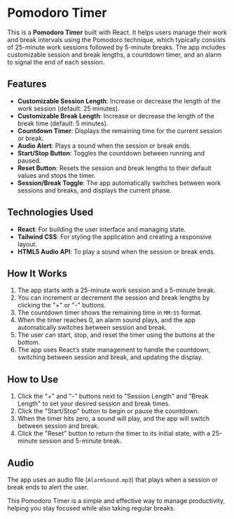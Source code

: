 # Pomodoro Timer

This is a **Pomodoro Timer** built with React. It helps users manage their work and break intervals using the Pomodoro technique, which typically consists of 25-minute work sessions followed by 5-minute breaks. The app includes customizable session and break lengths, a countdown timer, and an alarm to signal the end of each session.

## Features
- **Customizable Session Length**: Increase or decrease the length of the work session (default: 25 minutes).
- **Customizable Break Length**: Increase or decrease the length of the break time (default: 5 minutes).
- **Countdown Timer**: Displays the remaining time for the current session or break.
- **Audio Alert**: Plays a sound when the session or break ends.
- **Start/Stop Button**: Toggles the countdown between running and paused.
- **Reset Button**: Resets the session and break lengths to their default values and stops the timer.
- **Session/Break Toggle**: The app automatically switches between work sessions and breaks, and displays the current phase.

## Technologies Used
- **React**: For building the user interface and managing state.
- **Tailwind CSS**: For styling the application and creating a responsive layout.
- **HTML5 Audio API**: To play a sound when the session or break ends.

## How It Works
1. The app starts with a 25-minute work session and a 5-minute break.
2. You can increment or decrement the session and break lengths by clicking the "+" or "-" buttons.
3. The countdown timer shows the remaining time in `MM:SS` format.
4. When the timer reaches 0, an alarm sound plays, and the app automatically switches between session and break.
5. The user can start, stop, and reset the timer using the buttons at the bottom.
6. The app uses React’s state management to handle the countdown, switching between session and break, and updating the display.

## How to Use
1. Click the "+" and "-" buttons next to "Session Length" and "Break Length" to set your desired session and break times.
2. Click the "Start/Stop" button to begin or pause the countdown.
3. When the timer hits zero, a sound will play, and the app will switch between session and break.
4. Click the "Reset" button to return the timer to its initial state, with a 25-minute session and 5-minute break.

## Audio
The app uses an audio file (`AlarmSound.mp3`) that plays when a session or break ends to alert the user.

This Pomodoro Timer is a simple and effective way to manage productivity, helping you stay focused while also taking regular breaks.

